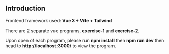 Introduction
---
Frontend framework used: **Vue 3 + Vite + Tailwind**

There are 2 separate vue programs, **exercise-1** and **exercise-2**.

Upon open of each program, please run **npm install** then **npm run dev** then head to **http://localhost:3000/** to view the program.
